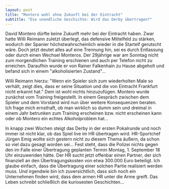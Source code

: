 ```yaml
---
layout: post
title: "Montero wohl ohne Zukunft bei der Eintracht"
subtitle: "Die unendliche Geschichte: Wird das Derby übertragen?"
---
```


David Montero dürfte keine Zukunft mehr bei der Eintracht haben. Zwar hatte Willi Reimann zuletzt überlegt, das defensive Mittelfeld zu stärken, wodurch der Spanier höchstwahrscheinlich wieder in die Startelf gerutscht wäre. Doch jetzt deutet alles auf eine Trennung hin, sei es durch Entlassung oder durch einen Wechsel Monteros. Der 29jährige war am Sonntag nicht zum morgendlichen Training erschienen und auch per Telefon nicht zu erreichen. Daraufhin wurde er von Rainer Falkenhain zu Hause abgeholt und befand sich in einem "alkoholisierten Zustand"...

Willi Reimann hierzu: "Wenn ein Spieler sich zum wiederholten Male so verhält, zeigt dies, dass er seine Situation und die von Eintracht Frankfurt nicht erkannt hat." Dem ist wohl nichts hinzuzufügen. Montero wurde zunächst vom Training freigestellt. In einem Gespräch zwischen dem Spieler und dem Vorstand wird nun über weitere Konsequenzen beraten. Ich frage mich ernsthaft, ob man wirklich so dumm sein und dreimal in einem Jahr betrunken zum Training erscheinen bzw. nicht erscheinen kann oder ob Montero ein echtes Alkoholproblem hat...

In knapp zwei Wochen steigt das Derby in der ersten Pokalrunde und noch immer ist nicht klar, ob das Spiel live im HR übertragen wird. HR-Sportchef Jürgen Emig wollte sich gestern nicht zu diesem Thema äußern, da schon so viel dazu gesagt worden sei... Fest steht, dass die Polizei nichts gegen den im Falle einer Übertragung geplanten Termin Montag, 1. September 18 Uhr einzuwenden hätte. Der HR sucht jetzt offenbar einen Partner, der sich finanziell an den Übertragungskosten von etwa 300.000 Euro beteiligt. Ich glaube einfach, dass die Übertragung einer solchen Partie realisiert werden muss. Und irgendwie bin ich zuversichtlich, dass sich noch ein Unternehmen finden wird, dass dem armen HR unter die Arme greift. Das Leben schreibt schließlich die kuriosesten Geschichten...
